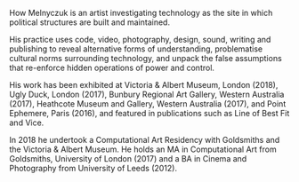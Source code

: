 How Melnyczuk is an artist investigating technology as the site in which political structures are built and maintained.

His practice uses code, video, photography, design, sound, writing and publishing to reveal alternative forms of understanding, problematise cultural norms surrounding technology, and unpack the false assumptions that re-enforce hidden operations of power and control.

His work has been exhibited at Victoria & Albert Museum, London (2018), Ugly Duck, London (2017), Bunbury Regional Art Gallery, Western Australia (2017), Heathcote Museum and Gallery, Western Australia (2017), and Point Ephemere, Paris (2016), and featured in publications such as Line of Best Fit and Vice.

In 2018 he undertook a Computational Art Residency with Goldsmiths and the Victoria & Albert Museum. He holds an MA in Computational Art from Goldsmiths, University of London (2017) and a BA in Cinema and Photography from University of Leeds (2012).
